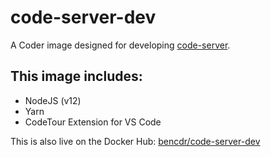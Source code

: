 # code-server-dev

A Coder image designed for developing [code-server](https://github.com/cdr/code-server).

## This image includes:
- NodeJS (v12)
- Yarn
- CodeTour Extension for VS Code

This is also live on the Docker Hub: [bencdr/code-server-dev](https://hub.docker.com/r/bencdr/code-server-dev)
